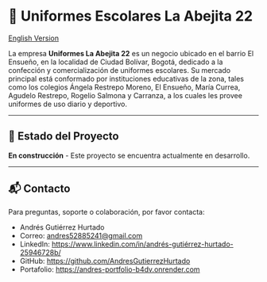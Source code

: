 # 🐝 Uniformes Escolares La Abejita 22

[English Version](./README.md)

La empresa **Uniformes La Abejita 22** es un negocio ubicado en el barrio El Ensueño, en la localidad de Ciudad Bolívar, Bogotá, dedicado a la confección y comercialización de uniformes escolares. Su mercado principal está conformado por instituciones educativas de la zona, tales como los colegios Ángela Restrepo Moreno, El Ensueño, María Currea, Agudelo Restrepo, Rogelio Salmona y Carranza, a los cuales les provee uniformes de uso diario y deportivo.

---

## 🚧 Estado del Proyecto

**En construcción** - Este proyecto se encuentra actualmente en desarrollo.

---

## 📬 Contacto

Para preguntas, soporte o colaboración, por favor contacta:

-   Andrés Gutiérrez Hurtado
-   Correo: andres52885241@gmail.com
-   LinkedIn: https://www.linkedin.com/in/andrés-gutiérrez-hurtado-25946728b/
-   GitHub: https://github.com/AndresGutierrezHurtado
-   Portafolio: https://andres-portfolio-b4dv.onrender.com
